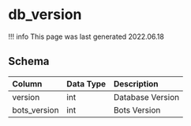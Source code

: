 # db_version

!!! info
	This page was last generated 2022.06.18

## Schema

| Column | Data Type | Description |
| :--- | :--- | :--- |
| version | int | Database Version |
| bots_version | int | Bots Version |

